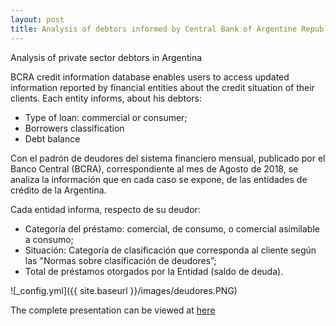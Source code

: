 ```yaml
---
layout: post
title: Analysis of debtors informed by Central Bank of Argentine Republic
---
```

Analysis of private sector debtors in Argentina

BCRA credit information database enables users to access updated information reported by financial entities about the credit situation of their clients.
Each entity informs, about his debtors:
* Type of loan: commercial or consumer;
* Borrowers classification
* Debt balance

Con el padrón de deudores del sistema financiero mensual, publicado por el Banco Central (BCRA), correspondiente al mes de Agosto de 2018, se analiza la información que en cada caso se expone, de las entidades de crédito de la Argentina.

Cada entidad informa, respecto de su deudor:
* Categoría del préstamo: comercial, de consumo, o comercial asimilable a consumo;
* Situación: Categoría de clasificación que corresponda al cliente según las "Normas sobre clasificación de deudores”;
* Total de préstamos otorgados por la Entidad (saldo de deuda).

![_config.yml]({{ site.baseurl }}/images/deudores.PNG)

The complete presentation can be viewed at [here](https://public.tableau.com/profile/florencia.diaz#!/vizhome/AnlisisdeudoressistemafinancieroAgosto2018/Historia1)
